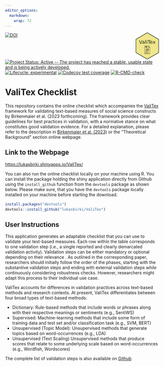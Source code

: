 ```yaml
---
editor_options: 
  markdown: 
    wrap: 72
---
```


<img src="inst/app/www/logo_valitex.png" align="right" width="15%" height="15%"/>

<!-- badges: start -->
[![DOI](https://zenodo.org/badge/634831162.svg)](https://zenodo.org/badge/latestdoi/634831162)


[![Project Status: Active -- The project has reached a stable, usable
state and is being actively
developed.](http://www.repostatus.org/badges/latest/active.svg)](http://www.repostatus.org/#active)
[![Lifecycle:
experimental](https://img.shields.io/badge/lifecycle-experimental-orange.svg)](https://www.tidyverse.org/lifecycle/#experimental)
[![Codecov test coverage](https://codecov.io/gh/lukasbirki/ValiTex/branch/main/graph/badge.svg)](https://app.codecov.io/gh/lukasbirki/ValiTex?branch=main)
[![R-CMD-check](https://github.com/lukasbirki/ValiTex/actions/workflows/R-CMD-check.yaml/badge.svg)](https://github.com/lukasbirki/ValiTex/actions/workflows/R-CMD-check.yaml)
<!-- badges: end -->

# ValiTex Checklist

This repository contains the online checklist which accompanies the
[ValiTex](https://lukasbirki.shinyapps.io/ValiTex/) framework for
validating text-based measures of social science constructs by
Birkenmaier et al. (2023 forthcoming). The framework provides clear
guidelines for best practices in validation, with a normative stance on
what constitutes good validation evidence. For a detailed explanation,
please refer to the description in [Birkenmaier et al.
(2023)](https://arxiv.org/abs/2307.02863) or the "Theoretical
Background" section online webpage.

## Link to the Webpage

<https://lukasbirki.shinyapps.io/ValiTex/>

You can also run the online checklist locally on your machine using R.
You can install the package holding the shiny application directly from
Github using the `install_github` function from the `devtools` package
as shown below. Please make sure, that you have the `devtools` package
locally installed on your machine before starting the download.

``` r
install.packages("devtools")
devtools::install_github("lukasbirki/ValiTex")
```

## User Instructions

This application generates an adaptable checklist that you can use to
validate your text-based measures. Each row within the table corresponds
to one validation step (i.e., a single reported and clearly demarcated
validation activity). Validation steps can be either mandatory or
optional depending on their relevance . As outlined in the corresponding
paper, researchers should initially follow the order of the phases,
starting with the substantive validation steps and ending with external
validation steps while continuously considering robustness checks.
However, researchers might adapt this process to their individual use
case.

ValiTex accounts for differences in validation practices across
text-based methods and research contexts. At present, ValiTex
differentiates between four broad types of text-based methods:

-   Dictionary: Rule-based methods that include words or phrases along
    with their respective meanings or sentiments (e.g., SentiWS)
-   Supervised: Machine-learning methods that include some form of
    training data and test set and/or classification task (e.g., SVM,
    BERT)
-   Unsupervised (Topic Model): Unsupervised methods that generate
    topics based on word-occurrences (e.g., LDA)
-   Unsupervised (Text Scaling) Unsupervised methods that produce scores
    that relate to some underlying scale based on word-occurrences
    (e.g., Wordfish, Wordscores)

The complete list of validation steps is also available on
[Github](https://github.com/lukasbirki/ValiTex-Checklist/tree/main/data)

